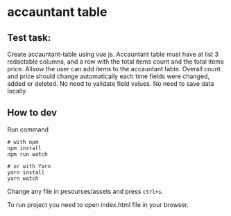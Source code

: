 accauntant table
=====================

## Test task:
Create accauntant-table using vue js.
Accauntant table must have at list 3 redactable columns, 
and a row with the total items count and the total items price.
Allsow the user can add items to the accauntant table.
Overall count and price should change automatically each time fields were changed,
added or deleted.
No need to validate field values.
No need to save data locally.

## How to dev

Run command

```
# with npm
npm install
npm run watch

# or with Yarn
yarn install
yarn watch
```

Change any file in pesourses/assets and press `ctrl+s`.

To run project you need to open index.html file in your browser.